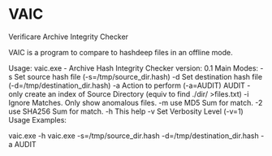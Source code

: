 # VAIC
Verificare Archive Integrity Checker

VAIC is a program to compare to hashdeep files in an offline mode.

Usage: vaic.exe - Archive Hash Integrity Checker
version: 0.1
Main Modes:
  -s    Set source hash file (-s=/tmp/source_dir.hash)
  -d    Set destination hash file (-d=/tmp/destination_dir.hash)
  -a    Action to perform (-a=AUDIT)
        AUDIT - only create an index of Source Directory (equiv to find ./dir/ >files.txt)
  -i    Ignore Matches. Only show anomalous files.
  -m    use MD5 Sum for match.
  -2    use SHA256 Sum for match.
  -h    This help
  -v    Set Verbosity Level (-v=1)
Usage Examples:
 
vaic.exe -h
vaic.exe -s=/tmp/source_dir.hash -d=/tmp/destination_dir.hash -a AUDIT 
